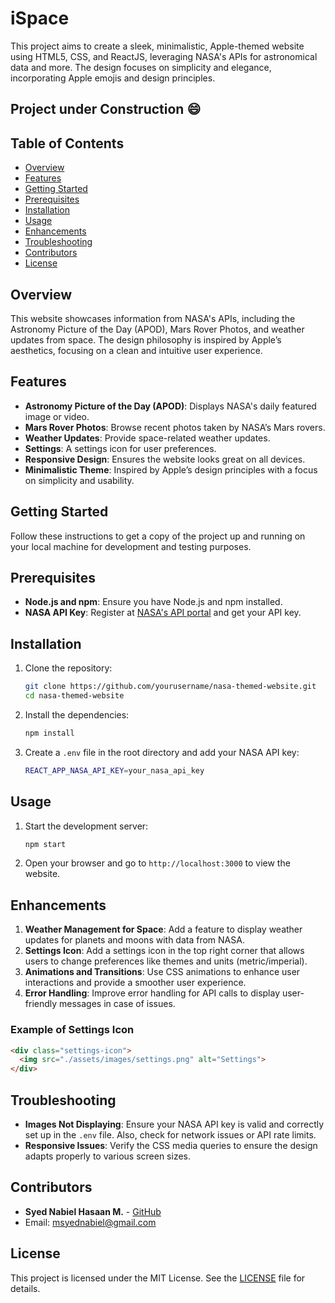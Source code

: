 # iSpace

This project aims to create a sleek, minimalistic, Apple-themed website using HTML5, CSS, and ReactJS, leveraging NASA's APIs for astronomical data and more. The design focuses on simplicity and elegance, incorporating Apple emojis and design principles.

## Project under Construction 😄


## Table of Contents
- [Overview](#overview)
- [Features](#features)
- [Getting Started](#getting-started)
- [Prerequisites](#prerequisites)
- [Installation](#installation)
- [Usage](#usage)
- [Enhancements](#enhancements)
- [Troubleshooting](#troubleshooting)
- [Contributors](#contributors)
- [License](#license)

## Overview
This website showcases information from NASA's APIs, including the Astronomy Picture of the Day (APOD), Mars Rover Photos, and weather updates from space. The design philosophy is inspired by Apple’s aesthetics, focusing on a clean and intuitive user experience.

## Features
- **Astronomy Picture of the Day (APOD)**: Displays NASA's daily featured image or video.
- **Mars Rover Photos**: Browse recent photos taken by NASA’s Mars rovers.
- **Weather Updates**: Provide space-related weather updates.
- **Settings**: A settings icon for user preferences.
- **Responsive Design**: Ensures the website looks great on all devices.
- **Minimalistic Theme**: Inspired by Apple’s design principles with a focus on simplicity and usability.



## Getting Started
Follow these instructions to get a copy of the project up and running on your local machine for development and testing purposes.

## Prerequisites
- **Node.js and npm**: Ensure you have Node.js and npm installed.
- **NASA API Key**: Register at [NASA's API portal](https://api.nasa.gov/) and get your API key.

## Installation
1. Clone the repository:
   ```bash
   git clone https://github.com/yourusername/nasa-themed-website.git
   cd nasa-themed-website
   ```

2. Install the dependencies:
   ```bash
   npm install
   ```

3. Create a `.env` file in the root directory and add your NASA API key:
   ```bash
   REACT_APP_NASA_API_KEY=your_nasa_api_key
   ```

## Usage
1. Start the development server:
   ```bash
   npm start
   ```
2. Open your browser and go to `http://localhost:3000` to view the website.

## Enhancements
1. **Weather Management for Space**: Add a feature to display weather updates for planets and moons with data from NASA.
2. **Settings Icon**: Add a settings icon in the top right corner that allows users to change preferences like themes and units (metric/imperial).
3. **Animations and Transitions**: Use CSS animations to enhance user interactions and provide a smoother user experience.
4. **Error Handling**: Improve error handling for API calls to display user-friendly messages in case of issues.

### Example of Settings Icon
```html
<div class="settings-icon">
  <img src="./assets/images/settings.png" alt="Settings">
</div>
```

## Troubleshooting
- **Images Not Displaying**: Ensure your NASA API key is valid and correctly set up in the `.env` file. Also, check for network issues or API rate limits.
- **Responsive Issues**: Verify the CSS media queries to ensure the design adapts properly to various screen sizes.

## Contributors
- **Syed Nabiel Hasaan M.** - [GitHub](https://github.com/msnabiel)
- Email: [msyednabiel@gmail.com](mailto:msyednabiel@gmail.com)

## License
This project is licensed under the MIT License. See the [LICENSE](./LICENSE) file for details.

